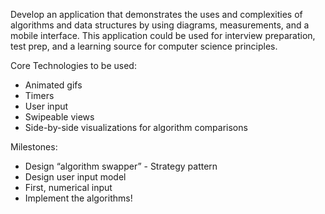 Develop an application that demonstrates the uses and complexities of algorithms and data structures
by using diagrams, measurements, and a mobile interface. This application could be used for
interview preparation, test prep, and a learning source for computer science principles.

Core Technologies to be used:
* Animated gifs
* Timers
* User input
* Swipeable views
* Side-by-side visualizations for algorithm comparisons

Milestones:
* Design “algorithm swapper” - Strategy pattern
* Design user input model
* First, numerical input
* Implement the algorithms!


